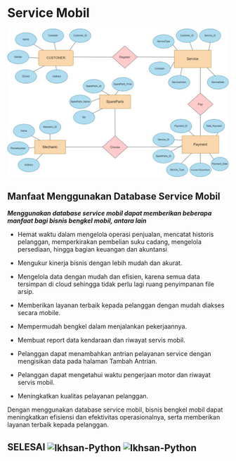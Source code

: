 # Service Mobil

![gambar](ER-Diagram.jpg)

## Manfaat Menggunakan Database Service Mobil

***Menggunakan database service mobil dapat memberikan beberapa manfaat bagi bisnis bengkel mobil, antara lain*** 

- Hemat waktu dalam mengelola operasi penjualan, mencatat historis pelanggan, memperkirakan pembelian suku cadang, mengelola persediaan, hingga bagian keuangan dan akuntansi

- Mengukur kinerja bisnis dengan lebih mudah dan akurat.

- Mengelola data dengan mudah dan efisien, karena semua data tersimpan di cloud sehingga tidak perlu lagi ruang penyimpanan file arsip.


- Memberikan layanan terbaik kepada pelanggan dengan mudah diakses secara mobile.

- Mempermudah bengkel dalam menjalankan pekerjaannya.

- Membuat report data kendaraan dan riwayat servis mobil.


- Pelanggan dapat menambahkan antrian pelayanan service dengan mengisikan data pada halaman Tambah Antrian.


- Pelanggan dapat mengetahui waktu pengerjaan motor dan riwayat servis mobil.


- Meningkatkan kualitas pelayanan pelanggan.

Dengan menggunakan database service mobil, bisnis bengkel mobil dapat meningkatkan efisiensi dan efektivitas operasionalnya, serta memberikan layanan terbaik kepada pelanggan.

## SELESAI <img align="center" alt="Ikhsan-Python" height="40" width="45" src="https://em-content.zobj.net/source/microsoft-teams/337/student_1f9d1-200d-1f393.png"> <img align="center" alt="Ikhsan-Python" height="40" width="45" src="https://em-content.zobj.net/thumbs/160/twitter/348/flag-indonesia_1f1ee-1f1e9.png">

